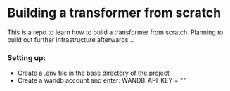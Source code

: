 # Building a transformer from scratch

This is a repo to learn how to build a transformer from scratch. Planning to build out further infrastructure afterwards...

### Setting up:
- Create a .env file in the base directory of the project
- Create a wandb account and enter: WANDB_API_KEY = "<YOUR KEY>"